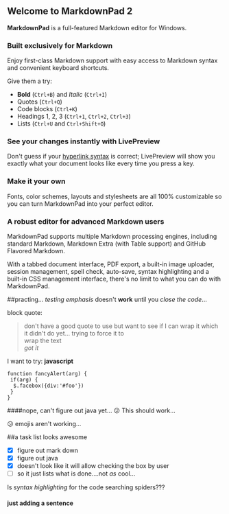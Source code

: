 ## Welcome to MarkdownPad 2 ##

**MarkdownPad** is a full-featured Markdown editor for Windows.

### Built exclusively for Markdown ###

Enjoy first-class Markdown support with easy access to  Markdown syntax and convenient keyboard shortcuts.

Give them a try:

- **Bold** (`Ctrl+B`) and *Italic* (`Ctrl+I`)
- Quotes (`Ctrl+Q`)
- Code blocks (`Ctrl+K`)
- Headings 1, 2, 3 (`Ctrl+1`, `Ctrl+2`, `Ctrl+3`)
- Lists (`Ctrl+U` and `Ctrl+Shift+O`)

### See your changes instantly with LivePreview ###

Don't guess if your [hyperlink syntax](http://markdownpad.com) is correct; LivePreview will show you exactly what your document looks like every time you press a key.

### Make it your own ###

Fonts, color schemes, layouts and stylesheets are all 100% customizable so you can turn MarkdownPad into your perfect editor.

### A robust editor for advanced Markdown users ###

MarkdownPad supports multiple Markdown processing engines, including standard Markdown, Markdown Extra (with Table support) and GitHub Flavored Markdown.

With a tabbed document interface, PDF export, a built-in image uploader, session management, spell check, auto-save, syntax highlighting and a built-in CSS management interface, there's no limit to what you can do with MarkdownPad.

##practing...
_testing emphasis_ doesn't **work** until you *close the code*...

block quote:
>don't have a good quote to use
>but want to see if I can wrap it
>which it didn't do yet...
>   trying to force it to   
>   wrap the text   
>   *got it*

I want to try: 
__javascript__
   
    function fancyAlert(arg) {
     if(arg) {
      $.facebox({div:'#foo'})
     }
    }
   
   
####nope, can't figure out java yet... 
   :confused: This should work...
   
   :confused: emojis aren't working...


##a task list looks awesome
- [x] figure out mark down
- [x] figure out java
- [x] doesn't look like it will allow checking the box by user
- [ ] so it just lists what is done....not *as* cool...  

Is *syntax highlighting* for the code searching spiders???

#### just adding a sentence

